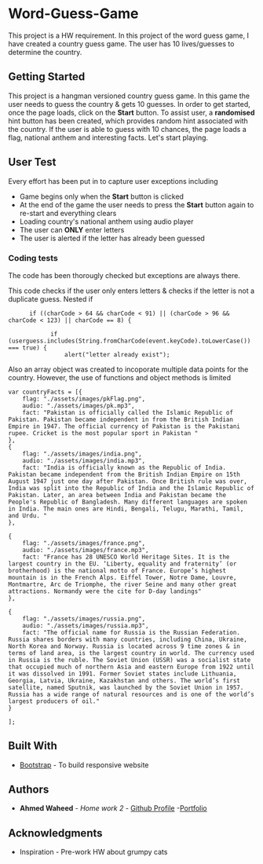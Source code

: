 # Word-Guess-Game

This project is a HW requirement. In this project of the word guess game, I have created a country guess game. The user has 10 lives/guesses to determine the country. 

## Getting Started

This project is a hangman versioned country guess game. In this game the user needs to guess the country & gets 10 guesses. In order to get started, once the page loads, click on the **Start** button. To assist user, a **randomised** hint button has been created, which provides random hint associated with the country. If the user is able to guess with 10 chances, the page loads a flag, national anthem and interesting facts. Let's start playing.

## User Test

Every effort has been put in to capture user exceptions including
* Game begins only when the **Start** button is clicked
* At the end of the game the user needs to press the **Start** button again to re-start and everything clears
* Loading country's national anthem using audio player
* The user can **ONLY** enter letters
* The user is alerted if the letter has already been guessed 

### Coding tests

The code has been thorougly checked but exceptions are always there. 

This code checks if the user only enters letters & checks if the letter is not a duplicate guess. Nested if

```
      if ((charCode > 64 && charCode < 91) || (charCode > 96 && charCode < 123) || charCode == 8) {

            if (userguess.includes(String.fromCharCode(event.keyCode).toLowerCase()) === true) {
                alert("letter already exist");
```

Also an array object was created to incoporate multiple data points for the country. However, the use of functions and object methods is limited

```
var countryFacts = [{
    flag: "./assets/images/pkFlag.png",
    audio: "./assets/images/pk.mp3",
    fact: "Pakistan is officially called the Islamic Republic of Pakistan. Pakistan became independent in from the British Indian Empire in 1947. The official currency of Pakistan is the Pakistani rupee. Cricket is the most popular sport in Pakistan "
},
{
    flag: "./assets/images/india.png",
    audio: "./assets/images/india.mp3",
    fact: "India is officially known as the Republic of India. Pakistan became independent from the British Indian Empire on 15th August 1947 just one day after Pakistan. Once British rule was over, India was split into the Republic of India and the Islamic Republic of Pakistan. Later, an area between India and Pakistan became the People's Republic of Bangladesh. Many different languages are spoken in India. The main ones are Hindi, Bengali, Telugu, Marathi, Tamil, and Urdu. "
},

{
    flag: "./assets/images/france.png",
    audio: "./assets/images/france.mp3",
    fact: "France has 28 UNESCO World Heritage Sites. It is the largest country in the EU. ‘Liberty, equality and fraternity’ (or brotherhood) is the national motto of France. Europe’s highest mountain is in the French Alps. Eiffel Tower, Notre Dame, Louvre, Montmartre, Arc de Triomphe, the river Seine and many other great attractions. Normandy were the cite for D-day landings"
},

{
    flag: "./assets/images/russia.png",
    audio: "./assets/images/russia.mp3",
    fact: "The official name for Russia is the Russian Federation. Russia shares borders with many countries, including China, Ukraine, North Korea and Norway. Russia is located across 9 time zones & in terms of land area, is the largest country in world. The currency used in Russia is the ruble. The Soviet Union (USSR) was a socialist state that occupied much of northern Asia and eastern Europe from 1922 until it was dissolved in 1991. Former Soviet states include Lithuania, Georgia, Latvia, Ukraine, Kazakhstan and others. The world’s first satellite, named Sputnik, was launched by the Soviet Union in 1957. Russia has a wide range of natural resources and is one of the world’s largest producers of oil."
}

];

```

## Built With

* [Bootstrap](https://getbootstrap.com/) - To build responsive website

## Authors

* **Ahmed Waheed** - *Home work 2* - [Github Profile](https://github.com/anw1986) -[Portfolio](https://anw1986.github.io/Basic-Portfolio/)

## Acknowledgments

* Inspiration - Pre-work HW about grumpy cats

